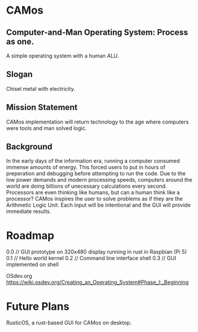 # CAMos
## Computer-and-Man Operating System: Process as one.
A simple operating system with a human ALU.

## Slogan
Chisel metal with electricity.

## Mission Statement
CAMos implementation will return technology to the age where computers were tools and man solved logic.

## Background
In the early days of the information era, running a computer consumed immense amounts of energy. This forced users to put in hours of preperation and debugging before attempting to run the code.
Due to the low power demands and modern processing speeds, computers around the world are doing billions of unecessary calculations every second. Processors are even thinking like humans, but can a human think like a processor?
CAMos inspires the user to solve problems as if they are the Arithmetic Logic Unit. Each input will be intentional and the GUI will provide immediate results.

# Roadmap
0.0 // GUI prototype on 320x480 display running in rust in Raspbian (Pi 5)
0.1 // Hello world kernel
0.2 // Command line interface shell
0.3 // GUI implemented on shell

OSdev.org
https://wiki.osdev.org/Creating_an_Operating_System#Phase_I:_Beginning

# Future Plans
RusticOS, a rust-based GUI for CAMos on desktop.
